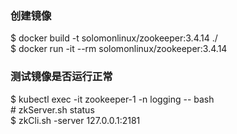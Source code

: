 ### 创建镜像
$ docker build -t solomonlinux/zookeeper:3.4.14 ./</br>
$ docker run -it --rm solomonlinux/zookeeper:3.4.14</br>

### 测试镜像是否运行正常
$ kubectl exec -it zookeeper-1 -n logging -- bash</br>
\# zkServer.sh status</br>
$ zkCli.sh -server 127.0.0.1:2181
